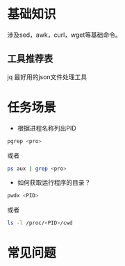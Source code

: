# 基础知识
涉及sed，awk，curl，wget等基础命令。

## 工具推荐表
jq 最好用的json文件处理工具

# 任务场景
* 根据进程名称列出PID
```bash
pgrep <pro>
```
或者
```bash
ps aux | grep <pro>
```

* 如何获取运行程序的目录？
```bash
pwdx <PID>
```
或者
```bash
ls -l /proc/<PID>/cwd
```


# 常见问题